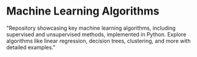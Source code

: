 # Machine Learning Algorithms
"Repository showcasing key machine learning algorithms, including supervised and unsupervised methods, implemented in Python. Explore algorithms like linear regression, decision trees, clustering, and more with detailed examples."
